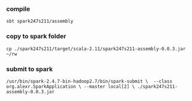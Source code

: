 ### compile

`sbt spark247s211/assembly`

### copy to spark folder

`cp ./spark247s211/target/scala-2.11/spark247s211-assembly-0.0.3.jar ~/rw`

### submit to spark

`
/usr/bin/spark-2.4.7-bin-hadoop2.7/bin/spark-submit \ 
--class org.alexr.SparkApplication \
--master local[2] \
./spark247s211-assembly-0.0.3.jar
`
